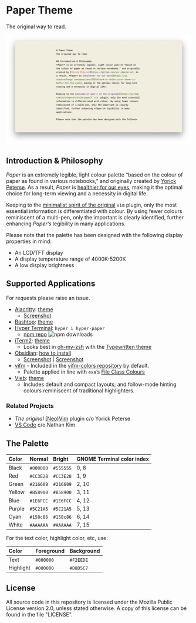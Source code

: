 # Paper Theme
The original way to read.

![vim](screenshots/vim-eg.png)

## Introduction & Philosophy
*Paper* is an extremely legible, light colour palette “based on the colour of paper as found in various notebooks,” and originally created by [Yorick Peterse](https://gitlab.com/yorickpeterse). As a result, *Paper* is [healthier for our eyes](https://ux.stackexchange.com/questions/53264/dark-or-white-color-theme-is-better-for-the-eyes), making it the optimal choice for long-term viewing and a necessity in digital life.

Keeping to the [minimalist spirit of the original](https://gitlab.com/yorickpeterse/vim-paper) `vim` plugin, only the most essential information is differentiated with colour. By using fewer colours reminiscent of a multi-pen, only the important is clearly identified, further enhancing *Paper’s* legibility in many applications.

Please note that the palette has been designed with the following display properties in mind:

- An LCD/TFT display
- A display temperature range of 4000K-5200K
- A low display brightness

## Supported Applications
For requests please raise an issue.

- [Alacritty](https://github.com/alacritty/alacritty): [theme](themes/alacritty)
    - [Screenshot](screenshots/alacritty-eg.png)
- [Bashtop](https://github.com/alacritty/alacritty): [theme](themes/bashtop)
- [Hyper Terminal](https://github.com/vercel/hyper): `hyper i hyper-paper`
    - [npm repo](https://www.npmjs.com/package/hyper-paper) ![npm downloads](https://img.shields.io/npm/dm/hyper-paper?color=%23CC3E28&label=DL&logoColor=%23CC3E28)
- [iTerm2](https://github.com/gnachman/iTerm2/): [theme](themes/iterm)
    - Looks best in [oh-my-zsh](https://ohmyz.sh/) with the [Typewritten theme](https://github.com/reobin/typewritten)
- [Obsidian](https://obsidian.md/): [how to install](themes/obsidian/howto.md)
    - [Screenshot](screenshots/paper-obs-eg.png) | [Screenshot](screenshots/paper-obs-eg0.png)
- [vifm](https://github.com/vifm/vifm) - Included in the [vifm-colors repository](https://github.com/vifm/vifm-colors/) by default.
    - Palette applied in line with `exa`’s [File Class Colours](https://the.exa.website/docs/colour-themes)
- [Vieb](https://github.com/Jelmerro/Vieb): [theme](themes/vieb)
    - Includes default and compact layouts; and follow-mode hinting colours reminiscent of traditional highlighters.

### Related Projects
- *The original* [(Neo)Vim](https://gitlab.com/yorickpeterse/vim-paper) plugin c/o Yorick Peterse
- [VS Code](https://marketplace.visualstudio.com/items?itemName=18kimn.notebook-theme) c/o Nathan Kim

## The Palette

| Color   | Normal    | Bright    | GNOME Terminal color index
|:--------|:----------|:----------|:--------------------------
| Black   | `#000000` | `#555555` | 0, 8
| Red     | `#CC3E28` | `#CC3E28` | 1, 9
| Green   | `#216609` | `#216609` | 2, 10
| Yellow  | `#B58900` | `#B58900` | 3, 11
| Blue    | `#1E6FCC` | `#1E6FCC` | 4, 12
| Purple  | `#5C21A5` | `#5C21A5` | 5, 13
| Cyan    | `#158c86` | `#158c86` | 6, 14
| White   | `#AAAAAA` | `#AAAAAA` | 7, 15

For the text color, highlight color, etc, use:

| Color     | Foreground | Background
|:----------|:-----------|:------------
| Text      | `#000000`  | `#F2EEDE`
| Highlight | `#000000`  | `#D8D5C7`

## License
All source code in this repository is licensed under the Mozilla Public License version 2.0, unless stated otherwise. A copy of this license can be found in the file "LICENSE".
